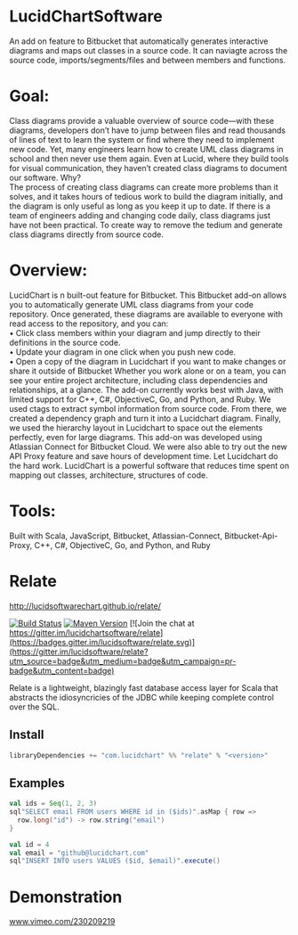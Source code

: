 # LucidChartSoftware 
An add on feature to Bitbucket that automatically generates interactive diagrams and maps out classes in a source code. It can naviagte across the source code, imports/segments/files and between members and functions.  
# Goal: 
Class diagrams provide a valuable overview of source code—with these diagrams, developers don’t have to jump between files and read thousands of lines of text to learn the system or find where they need to implement new code. Yet, many engineers learn how to create UML class diagrams in school and then never use them again. Even at Lucid, where they build tools for visual communication, they haven’t created class diagrams to document our software. Why? <br/>
The process of creating class diagrams can create more problems than it solves, and it takes hours of tedious work to build the diagram
initially, and the diagram is only useful as long as you keep it up to date. If there is a team of engineers adding and changing code daily, class
diagrams just have not been practical. To create way to remove the tedium and generate class diagrams directly from source code.
# Overview: 
LucidChart is n built-out feature for Bitbucket. This Bitbucket add-on allows you to automatically generate UML class diagrams from your code repository. Once generated, these diagrams are
available to everyone with read access to the repository, and you can:<br/>
• Click class members within your diagram and jump directly to their definitions in the source code.<br/>
• Update your diagram in one click when you push new code.<br/>
• Open a copy of the diagram in Lucidchart if you want to make changes or share it outside of Bitbucket
Whether you work alone or on a team, you can see your entire project architecture, including class dependencies and relationships, at a glance.
The add-on currently works best with Java, with limited support for C++, C#, ObjectiveC, Go, and Python, and Ruby.
We used ctags to extract symbol information from source code. From there, we created a dependency graph and turn it into a Lucidchart diagram.
Finally, we used the hierarchy layout in Lucidchart to space out the elements perfectly, even for large diagrams. This add-on was developed
using Atlassian Connect for Bitbucket Cloud. We were also able to try out the new API Proxy feature and save hours of development time. Let
Lucidchart do the hard work. LucidChart is a powerful software that reduces time spent on mapping out classes, architecture, structures of code.
# Tools: 
Built with Scala, JavaScript, Bitbucket, Atlassian-Connect, Bitbucket-Api-Proxy, C++, C#, ObjectiveC, Go, and Python, and Ruby

# Relate
http://lucidsoftwarechart.github.io/relate/

[![Build Status](https://travis-ci.org/lucidsoftware/relate.svg)](https://travis-ci.org/lucidsoftware/relate)
[![Maven Version](https://img.shields.io/maven-central/v/com.lucidchart/relate_2.12.svg)](https://search.maven.org/#search%7Cga%7C1%7Cg%3A%22com.lucidchart%22%20AND%20a%3A%22relate_2.12%22)
[![Join the chat at https://gitter.im/lucidchartsoftware/relate](https://badges.gitter.im/lucidsoftware/relate.svg)](https://gitter.im/lucidsoftware/relate?utm_source=badge&utm_medium=badge&utm_campaign=pr-badge&utm_content=badge)

Relate is a lightweight, blazingly fast database access layer for Scala that abstracts the idiosyncricies of the JDBC while keeping complete control over the SQL.

## Install

```scala
libraryDependencies += "com.lucidchart" %% "relate" % "<version>"
```

## Examples

```scala
val ids = Seq(1, 2, 3)
sql"SELECT email FROM users WHERE id in ($ids)".asMap { row =>
  row.long("id") -> row.string("email")
}
```

```scala
val id = 4
val email = "github@lucidchart.com"
sql"INSERT INTO users VALUES ($id, $email)".execute()
```

# Demonstration
www.vimeo.com/230209219


